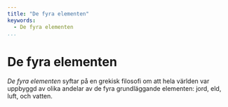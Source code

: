 ```yaml
---
title: "De fyra elementen"
keywords:
  - De fyra elementen
...
```


# De fyra elementen
*De fyra elementen* syftar på en grekisk filosofi om att hela världen var uppbyggd av olika andelar av de fyra grundläggande elementen: jord, eld, luft, och vatten.
